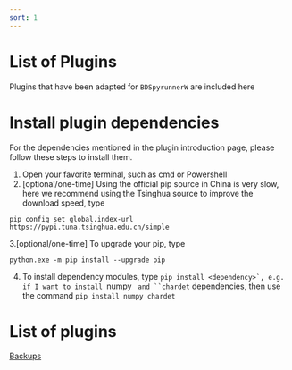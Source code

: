 ```yaml
---
sort: 1
---
```

# List of Plugins

Plugins that have been adapted for `BDSpyrunnerW` are included here

# Install plugin dependencies

For the dependencies mentioned in the plugin introduction page, please follow these steps to install them.

1. Open your favorite terminal, such as cmd or Powershell
2. [optional/one-time] Using the official pip source in China is very slow, here we recommend using the Tsinghua source to improve the download speed, type

```shell
pip config set global.index-url https://pypi.tuna.tsinghua.edu.cn/simple
```

3.[optional/one-time] To upgrade your pip, type

```shell
python.exe -m pip install --upgrade pip
```

4. To install dependency modules, type ``pip install <dependency>`, e.g. if I want to install ``numpy ` and ``chardet` dependencies, then use the command ``pip install numpy chardet``

# List of plugins

[Backups](Backups.md)

